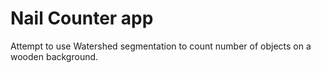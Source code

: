 # Nail Counter app

Attempt to use Watershed segmentation to count number of objects on a wooden background.
